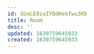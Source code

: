```yaml
---
id: SUaLE0zaIYQdHekfwu3Kb
title: Room
desc: ''
updated: 1639759645933
created: 1639759645933
---
```


